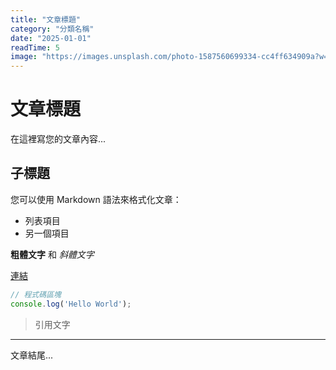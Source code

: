 ```yaml
---
title: "文章標題"
category: "分類名稱"
date: "2025-01-01"
readTime: 5
image: "https://images.unsplash.com/photo-1587560699334-cc4ff634909a?w=400&h=200&fit=crop"
---
```


# 文章標題

在這裡寫您的文章內容...

## 子標題

您可以使用 Markdown 語法來格式化文章：

- 列表項目
- 另一個項目

**粗體文字** 和 *斜體文字*

[連結](https://example.com)

```javascript
// 程式碼區塊
console.log('Hello World');
```

> 引用文字

---

文章結尾...
